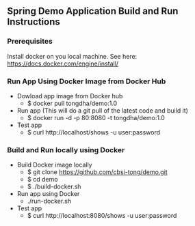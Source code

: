 ## Spring Demo Application Build and Run Instructions

### Prerequisites

Install docker on you local machine.  See here:
https://docs.docker.com/engine/install/

### Run App Using Docker Image from Docker Hub

* Dowload app image from Docker hub
  * $ docker pull tongdha/demo:1.0
* Run app (This will do a git pull of the latest code and build it)
  * $ docker run -d -p 80:8080 -t tongdha/demo:1.0
* Test app
  * $ curl http://localhost/shows -u user:password

### Build and Run locally using Docker
* Build Docker image locally
  * $ git clone https://github.com/cbsi-tong/demo.git
  * $ cd demo
  * $ ./build-docker.sh
* Run app using Docker
  * ./run-docker.sh
* Test app
  * $ curl http://localhost:8080/shows -u user:password

